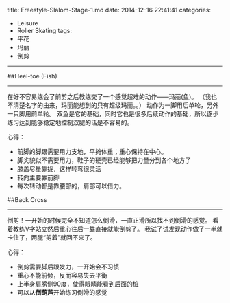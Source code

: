 title: Freestyle-Slalom-Stage-1.md
date: 2014-12-16 22:41:41
categories:
- Leisure
- Roller Skating
tags:
- 平花
- 玛丽
- 倒剪
---

##Heel-toe (Fish)
- - -
在好不容易练会了前剪之后教练交了一个感觉超难的动作——玛丽(鱼)。
（我也不清楚名字的由来，玛丽能想到的只有超级玛丽。。）
动作为一脚用后单轮，另外一只脚用前单轮。
双鱼是它的基础，同时它也是很多后续动作的基础，所以逐步练习达到能够稳定地控制双腿的话是不容易的。
<!-- more -->

心得：
* 前脚的脚跟需要用力支地，平摊体重；重心保持在中心。
* 脚尖貌似不需要用力，鞋子的硬壳已经能够把力量分到各个地方了
* 膝盖尽量靠拢，这样转弯很灵活
* 转向主要靠前脚
* 每次转动都是靠腰部的，肩部可以借力。

##Back Cross
- - -
倒剪！一开始的时候完全不知道怎么倒滑，一直正滑所以找不到倒滑的感觉。
看着教练V字站立然后重心往后一靠直接就能倒剪了。
我试了试发现动作做了一半就卡住了，两腿“剪着”就回不来了。

心得：
* 倒剪需要脚后跟发力，一开始会不习惯
* 重心不能前倾，反而容易失去平衡
* 上半身肩膀侧90度，使得眼睛能看到后面的桩
* 可以从**倒葫芦**开始练习倒滑的感觉